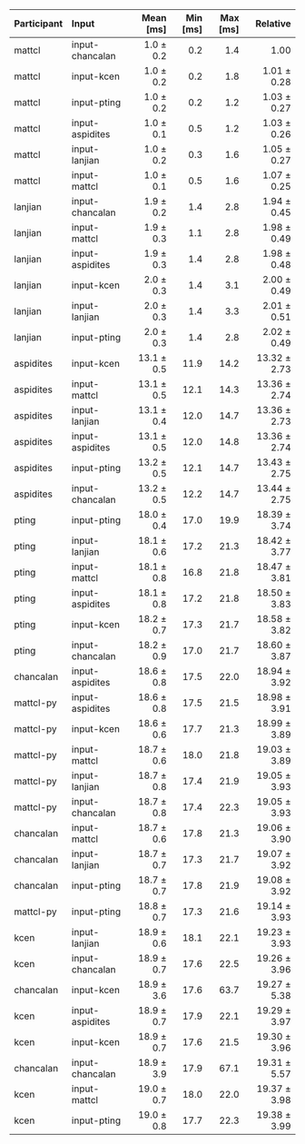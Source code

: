 | Participant | Input | Mean [ms] | Min [ms] | Max [ms] | Relative |
|:---|:---|---:|---:|---:|---:|
| mattcl | input-chancalan | 1.0 ± 0.2 | 0.2 | 1.4 | 1.00 |
| mattcl | input-kcen | 1.0 ± 0.2 | 0.2 | 1.8 | 1.01 ± 0.28 |
| mattcl | input-pting | 1.0 ± 0.2 | 0.2 | 1.2 | 1.03 ± 0.27 |
| mattcl | input-aspidites | 1.0 ± 0.1 | 0.5 | 1.2 | 1.03 ± 0.26 |
| mattcl | input-lanjian | 1.0 ± 0.2 | 0.3 | 1.6 | 1.05 ± 0.27 |
| mattcl | input-mattcl | 1.0 ± 0.1 | 0.5 | 1.6 | 1.07 ± 0.25 |
| lanjian | input-chancalan | 1.9 ± 0.2 | 1.4 | 2.8 | 1.94 ± 0.45 |
| lanjian | input-mattcl | 1.9 ± 0.3 | 1.1 | 2.8 | 1.98 ± 0.49 |
| lanjian | input-aspidites | 1.9 ± 0.3 | 1.4 | 2.8 | 1.98 ± 0.48 |
| lanjian | input-kcen | 2.0 ± 0.3 | 1.4 | 3.1 | 2.00 ± 0.49 |
| lanjian | input-lanjian | 2.0 ± 0.3 | 1.4 | 3.3 | 2.01 ± 0.51 |
| lanjian | input-pting | 2.0 ± 0.3 | 1.4 | 2.8 | 2.02 ± 0.49 |
| aspidites | input-kcen | 13.1 ± 0.5 | 11.9 | 14.2 | 13.32 ± 2.73 |
| aspidites | input-mattcl | 13.1 ± 0.5 | 12.1 | 14.3 | 13.36 ± 2.74 |
| aspidites | input-lanjian | 13.1 ± 0.4 | 12.0 | 14.7 | 13.36 ± 2.73 |
| aspidites | input-aspidites | 13.1 ± 0.5 | 12.0 | 14.8 | 13.36 ± 2.74 |
| aspidites | input-pting | 13.2 ± 0.5 | 12.1 | 14.7 | 13.43 ± 2.75 |
| aspidites | input-chancalan | 13.2 ± 0.5 | 12.2 | 14.7 | 13.44 ± 2.75 |
| pting | input-pting | 18.0 ± 0.4 | 17.0 | 19.9 | 18.39 ± 3.74 |
| pting | input-lanjian | 18.1 ± 0.6 | 17.2 | 21.3 | 18.42 ± 3.77 |
| pting | input-mattcl | 18.1 ± 0.8 | 16.8 | 21.8 | 18.47 ± 3.81 |
| pting | input-aspidites | 18.1 ± 0.8 | 17.2 | 21.8 | 18.50 ± 3.83 |
| pting | input-kcen | 18.2 ± 0.7 | 17.3 | 21.7 | 18.58 ± 3.82 |
| pting | input-chancalan | 18.2 ± 0.9 | 17.0 | 21.7 | 18.60 ± 3.87 |
| chancalan | input-aspidites | 18.6 ± 0.8 | 17.5 | 22.0 | 18.94 ± 3.92 |
| mattcl-py | input-aspidites | 18.6 ± 0.8 | 17.5 | 21.5 | 18.98 ± 3.91 |
| mattcl-py | input-kcen | 18.6 ± 0.6 | 17.7 | 21.3 | 18.99 ± 3.89 |
| mattcl-py | input-mattcl | 18.7 ± 0.6 | 18.0 | 21.8 | 19.03 ± 3.89 |
| mattcl-py | input-lanjian | 18.7 ± 0.8 | 17.4 | 21.9 | 19.05 ± 3.93 |
| mattcl-py | input-chancalan | 18.7 ± 0.8 | 17.4 | 22.3 | 19.05 ± 3.93 |
| chancalan | input-mattcl | 18.7 ± 0.6 | 17.8 | 21.3 | 19.06 ± 3.90 |
| chancalan | input-lanjian | 18.7 ± 0.7 | 17.3 | 21.7 | 19.07 ± 3.92 |
| chancalan | input-pting | 18.7 ± 0.7 | 17.8 | 21.9 | 19.08 ± 3.92 |
| mattcl-py | input-pting | 18.8 ± 0.7 | 17.3 | 21.6 | 19.14 ± 3.93 |
| kcen | input-lanjian | 18.9 ± 0.6 | 18.1 | 22.1 | 19.23 ± 3.93 |
| kcen | input-chancalan | 18.9 ± 0.7 | 17.6 | 22.5 | 19.26 ± 3.96 |
| chancalan | input-kcen | 18.9 ± 3.6 | 17.6 | 63.7 | 19.27 ± 5.38 |
| kcen | input-aspidites | 18.9 ± 0.7 | 17.9 | 22.1 | 19.29 ± 3.97 |
| kcen | input-kcen | 18.9 ± 0.7 | 17.6 | 21.5 | 19.30 ± 3.96 |
| chancalan | input-chancalan | 18.9 ± 3.9 | 17.9 | 67.1 | 19.31 ± 5.57 |
| kcen | input-mattcl | 19.0 ± 0.7 | 18.0 | 22.0 | 19.37 ± 3.98 |
| kcen | input-pting | 19.0 ± 0.8 | 17.7 | 22.3 | 19.38 ± 3.99 |
